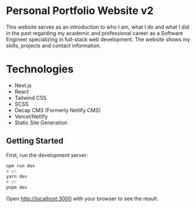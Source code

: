 # Personal Portfolio Website v2

This website serves as an introduction to who I am, what I do and what I did in the past regarding my academic and professional career as a Software Engineer specializing in full-stack web development.
The website shows my skills, projects and contact information.

# Technologies

- Next.js
- React
- Tailwind CSS
- SCSS
- Decap CMS (Formerly Netlify CMS)
- Vercel/Netlify
- Static Site Generation

## Getting Started

First, run the development server:

```bash
npm run dev
# or
yarn dev
# or
pnpm dev
```

Open [http://localhost:3000](http://localhost:3000) with your browser to see the result.

